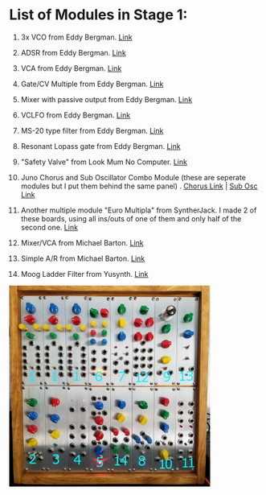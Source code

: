 # List of Modules in Stage 1:

1. 3x VCO from Eddy Bergman. [Link](https://www.eddybergman.com/2020/01/synthesizer-build-part-18-really-good.html)

2. ADSR from Eddy Bergman. [Link](https://www.eddybergman.com/2020/03/synthesizer-build-part-24-adsr-with.html)

3. VCA from Eddy Bergman. [Link](https://www.eddybergman.com/2020/04/synthesizer-build-part-29-vca-yusynth_25.html)

4. Gate/CV Multiple from Eddy Bergman. [Link](https://www.eddybergman.com/2020/03/synthesizer-build-part-25-universal-cv.html)

5. Mixer with passive output from Eddy Bergman. [Link](https://www.eddybergman.com/2020/01/synthesizer-build-part-17-mixer-and.html)

6. VCLFO from Eddy Bergman. [Link](https://www.eddybergman.com/2020/05/synthesizer-build-part-32-electric.html)

7. MS-20 type filter from Eddy Bergman. [Link](https://www.eddybergman.com/2019/12/synthesizer-build-part-12-korg-ms20.html)

8. Resonant Lopass gate from Eddy Bergman. [Link](https://www.eddybergman.com/2020/10/synthesizer-build-part-35-resonant.html)

9. "Safety Valve" from Look Mum No Computer. [Link](https://www.lookmumnocomputer.com/projects#/the-safety-valve)

10. Juno Chorus and Sub Oscillator Combo Module (these are seperate modules but I put them behind the same panel) . [Chorus Link](https://www.dsl-man.de/display/MAIN/Roland+Juno+60+Chorus) | [Sub Osc Link](https://github.com/holmesrichards/subosc)

11. Another multiple module "Euro Multipla" from SyntherJack. I made 2 of these boards, using all ins/outs of one of them and only half of the second one. [Link](https://syntherjack.net/euro-multipla/)

12. Mixer/VCA from Michael Barton. [Link](http://www.bartonmusicalcircuits.com/vcamix/index.html)

13. Simple A/R from Michael Barton. [Link](http://www.bartonmusicalcircuits.com/simplear/index.html)

14. Moog Ladder Filter from Yusynth. [Link](http://yusynth.net/Modular/EN/MOOGVCF/index.html)


<img src="https://github.com/davidhannan/Modular-Synthesizer/blob/main/Modules/labeled.jpg" width="400">
